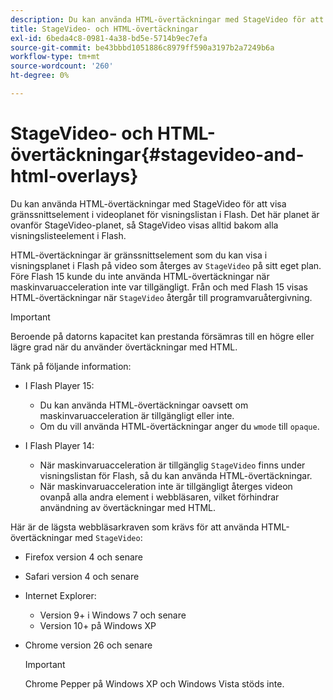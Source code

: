 ```yaml
---
description: Du kan använda HTML-övertäckningar med StageVideo för att visa gränssnittselement i videoplanet för visningslistan i Flash. Det här planet är ovanför StageVideo-planet, så StageVideo visas alltid bakom alla visningslisteelement i Flash.
title: StageVideo- och HTML-övertäckningar
exl-id: 6beda4c8-0981-4a38-bd5e-5714b9ec7efa
source-git-commit: be43bbbd1051886c8979ff590a3197b2a7249b6a
workflow-type: tm+mt
source-wordcount: '260'
ht-degree: 0%

---
```


# StageVideo- och HTML-övertäckningar{#stagevideo-and-html-overlays}

Du kan använda HTML-övertäckningar med StageVideo för att visa gränssnittselement i videoplanet för visningslistan i Flash. Det här planet är ovanför StageVideo-planet, så StageVideo visas alltid bakom alla visningslisteelement i Flash.

HTML-övertäckningar är gränssnittselement som du kan visa i visningsplanet i Flash på video som återges av `StageVideo` på sitt eget plan. Före Flash 15 kunde du inte använda HTML-övertäckningar när maskinvaruacceleration inte var tillgängligt. Från och med Flash 15 visas HTML-övertäckningar när `StageVideo` återgår till programvaruåtergivning.

>[!IMPORTANT]
>
>Beroende på datorns kapacitet kan prestanda försämras till en högre eller lägre grad när du använder övertäckningar med HTML.

Tänk på följande information:

* I Flash Player 15:

   * Du kan använda HTML-övertäckningar oavsett om maskinvaruacceleration är tillgängligt eller inte.
   * Om du vill använda HTML-övertäckningar anger du `wmode` till `opaque`.

* I Flash Player 14:

   * När maskinvaruacceleration är tillgänglig `StageVideo` finns under visningslistan för Flash, så du kan använda HTML-övertäckningar.
   * När maskinvaruacceleration inte är tillgängligt återges videon ovanpå alla andra element i webbläsaren, vilket förhindrar användning av övertäckningar med HTML.

Här är de lägsta webbläsarkraven som krävs för att använda HTML-övertäckningar med `StageVideo`:

* Firefox version 4 och senare
* Safari version 4 och senare
* Internet Explorer:

   * Version 9+ i Windows 7 och senare
   * Version 10+ på Windows XP

* Chrome version 26 och senare

   >[!IMPORTANT]
   >
   >Chrome Pepper på Windows XP och Windows Vista stöds inte.
